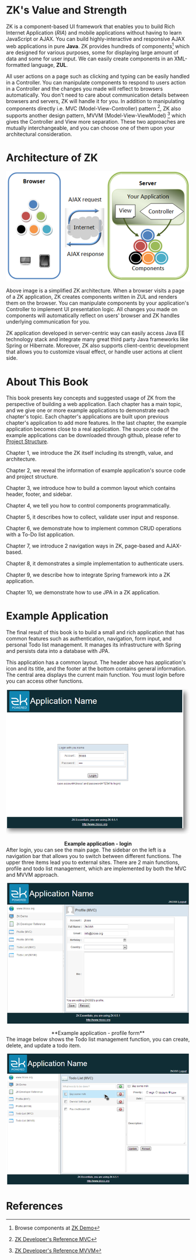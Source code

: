 # ZK's Value and Strength

ZK is a component-based UI framework that enables you to build Rich
Internet Application (*RIA*) and mobile applications without having to
learn JavaScript or AJAX. You can build highly-interactive and
responsive AJAX web applications in pure **Java**. ZK provides hundreds
of components[^1] which are designed for various purposes, some for
displaying large amount of data and some for user input. We can easily
create components in an XML-formatted language, **ZUL**.

All user actions on a page such as clicking and typing can be easily
handled in a Controller. You can manipulate components to respond to
users action in a Controller and the changes you made will reflect to
browsers automatically. You don't need to care about communication
details between browsers and servers, ZK will handle it for you. In
addition to manipulating components directly i.e. MVC
(Model-View-Controller) pattern [^2], ZK also supports another design
pattern, MVVM (Model-View-ViewModel) [^3] which gives the Controller and
View more separation. These two approaches are mutually interchangeable,
and you can choose one of them upon your architectural consideration.


# Architecture of ZK

 ![ ](/images/ze-ch1-simple-architecture.png)

Above image is a simplified ZK architecture. When a browser visits a
page of a ZK application, ZK creates components written in ZUL and
renders them on the browser. You can manipulate components by your
application's Controller to implement UI presentation logic. All changes
you made on components will automatically reflect on users' browser and
ZK handles underlying communication for you.

ZK application developed in server-centric way can easily access Java EE
technology stack and integrate many great third party Java frameworks
like Spring or Hibernate. Moreover, ZK also supports client-centric
development that allows you to customize visual effect, or handle user
actions at client side.

# About This Book

This book presents key concepts and suggested usage of ZK from the
perspective of building a web application. Each chapter has a main
topic, and we give one or more example applications to demonstrate each
chapter's topic. Each chapter's applications are built upon previous
chapter's application to add more features. In the last chapter, the
example application becomes close to a real application. The source code
of the example applications can be downloaded through github, please
refer to [Project Structure](../project_structure.md).

Chapter 1, we introduce the ZK itself including its strength, value, and
architecture.

Chapter 2, we reveal the information of example application's source
code and project structure.

Chapter 3, we introduce how to build a common layout which contains
header, footer, and sidebar.

Chapter 4, we tell you how to control components programmatically.

Chapter 5, it describes how to collect, validate user input and
response.

Chapter 6, we demonstrate how to implement common CRUD operations with a
To-Do list application.

Chapter 7, we introduce 2 navigation ways in ZK, page-based and
AJAX-based.

Chapter 8, it demonstrates a simple implementation to authenticate
users.

Chapter 9, we describe how to integrate Spring framework into a ZK
application.

Chapter 10, we demonstrate how to use JPA in a ZK application.

# Example Application


The final result of this book is to build a small and rich application
that has common features such as authentication, navigation, form input,
and personal Todo list management. It manages its infrastructure with
Spring and persists data into a database with JPA.

This application has a common layout. The header above has application's
icon and its title, and the footer at the bottom contains general
information. The central area displays the current main function. You
must login before you can access other functions.

![](images/ze-ch8-login.png)

<div style="text-align:center">
<strong>Example application - login</strong>
</div>
After login, you can see the main page. The sidebar on the left is a
navigation bar that allows you to switch between different functions.
The upper three items lead you to external sites. There are 2 main
functions, profile and todo list management, which are implemented by
both the MVC and MVVM approach.

![](images/ze-ch1-profile.png)

<div style="text-align:center">
**Example application - profile form**

</div>
The image below shows the Todo list management function, you can create,
delete, and update a todo item.

![](images/ze-ch1-todo.png)



# References

[^1]: Browse components at [ZK Demo](http://www.zkoss.org/zkdemo/)

[^2]: [ ZK Developer's Reference MVC](http://books.zkoss.org/wiki/ZK%20Developer's%20Reference/MVC)

[^3]: [ ZK Developer's Reference MVVM](http://books.zkoss.org/zk-mvvm-book/8.0/index.html)
